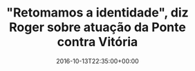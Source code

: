 ---
layout: post
title: "\"Retomamos a identidade\", diz Roger sobre atuação da Ponte contra Vitória"
date: 2016-10-13T22:35:00+00:00
external_link: "http://globoesporte.globo.com/sp/campinas-e-regiao/futebol/times/ponte-preta/noticia/2016/10/retomamos-identidade-diz-roger-sobre-atuacao-da-ponte-contra-vitoria.html"
categories: news "globo.com"
---